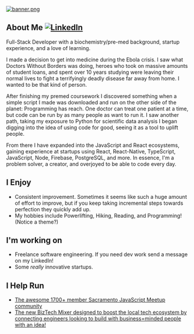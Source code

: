 [![banner.png](https://i.postimg.cc/tJ93YCmt/banner.png)](https://postimg.cc/ph1hSxvp)

## About Me [![LinkedIn](https://img.shields.io/badge/linkedin-%230077B5.svg?style=for-the-badge&logo=linkedin&logoColor=white)](https://www.linkedin.com/in/obibaratt/)

Full-Stack Developer with a biochemistry/pre-med background, startup experience, and a love of learning. 

I made a decision to get into medicine during the Ebola crisis. I saw what Doctors Without Borders was doing, heroes who took on massive amounts of student loans, and spent over 10 years studying were leaving their normal lives to fight a terrifyingly deadly disease far away from home. I wanted to be that kind of person.

After finishing my premed coursework I discovered something when a simple script I made was downloaded and run on the other side of the planet: Programming has reach. One doctor can treat one patient at a time, but code can be run by as many people as want to run it. I saw another path, taking my exposure to Python for scientific data analysis I began digging into the idea of using code for good, seeing it as a tool to uplift people. 

From there I have expanded into the JavaScript and React ecosystems, gaining experience at startups using React, React-Native, TypeScript, JavaScript, Node, Firebase, PostgreSQL, and more. In essence, I'm a problem solver, a creator, and overjoyed to be able to code every day.

## I Enjoy
- Consistent improvement. Sometimes it seems like such a huge amount of effort to improve, but if you keep taking incremental steps towards perfection they quickly add up.
- My hobbies include Powerlifting, Hiking, Reading, and Programming! (Notice a theme?)

## I'm working on
- Freelance software engineering. If you need dev work send a message on my LinkedIn!
- Some *really* innovative startups.

## I Help Run
- [The awesome 1700+ member Sacramento JavaScript Meetup community](https://www.meetup.com/the-sacramento-javascript-meetup/)
- [The new BizTech Mixer designed to boost the local tech ecosystem by connecting engineers looking to build with business=minded people with an idea!](https://norcalentrepreneurhub.com/event-profile/biz-tech-mixer-1)
